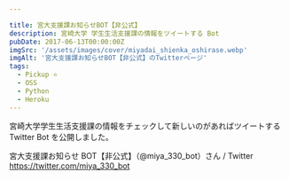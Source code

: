 ```yaml
---

title: 宮大支援課お知らせBOT【非公式】
description: 宮崎大学 学生生活支援課の情報をツイートする Bot
pubDate: 2017-06-13T00:00:00Z
imgSrc: '/assets/images/cover/miyadai_shienka_oshirase.webp'
imgAlt: '宮大支援課お知らせBOT【非公式】のTwitterページ'
tags:
  - Pickup ⭐️
  - OSS
  - Python
  - Heroku
---
```


宮崎大学学生生活支援課の情報をチェックして新しいのがあればツイートする Twitter Bot を公開しました。

宮大支援課お知らせ BOT【非公式】（@miya_330_bot）さん / Twitter
https://twitter.com/miya_330_bot
